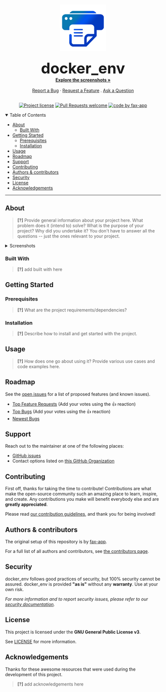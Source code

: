 <h1 align="center">
  <a href="https://github.com/fax-app/docker_env">
    <!-- Please provide path to your logo here -->
    <img src="docs/images/fax_logo.svg" alt="Logo" width="150" height="150">
  </a>
</h1>

<div align="center">
  <b><font size="+4">docker_env</font></b>
  <br />
  <a href="#about"><strong>Explore the screenshots »</strong></a>
  <br />
  <br />
  <a href="https://github.com/fax-app/docker_env/issues/new?assignees=&labels=bug&template=bug_report.md&title=[BUG]">Report a Bug</a>
  ·
  <a href="https://github.com/fax-app/docker_env/issues/new?assignees=&labels=enhancement&template=feature_request.md&title=[FEATURE]">Request a Feature</a>
  .
  <a href="https://github.com/fax-app/docker_env/issues/new?assignees=&labels=question&template=support_question.md&title=[QUESTION]">Ask a Question</a>
</div>

<div align="center">
<br />

[![Project license](https://img.shields.io/github/license/fax-app/docker_env)](LICENSE)
[![Pull Requests welcome](https://img.shields.io/badge/PRs-welcome-5042bc)](https://github.com/fax-app/docker_env/issues?q=is%3Aissue+is%3Aopen+label%3A%22help+wanted%22)
[![code by fax-app](https://img.shields.io/badge/code%20by-fax--group-green)](https://github.com/fax-app)

</div>

<details open="open">
<summary>Table of Contents</summary>

  - [About](#about)
    - [Built With](#built-with)
  - [Getting Started](#getting-started)
    - [Prerequisites](#prerequisites)
    - [Installation](#installation)
  - [Usage](#usage)
  - [Roadmap](#roadmap)
  - [Support](#support)
  - [Contributing](#contributing)
  - [Authors & contributors](#authors--contributors)
  - [Security](#security)
  - [License](#license)
  - [Acknowledgements](#acknowledgements)

</details>

---

## About

> **[?]**
> Provide general information about your project here.
> What problem does it (intend to) solve?
> What is the purpose of your project?
> Why did you undertake it?
> You don't have to answer all the questions -- just the ones relevant to your project.

<details>
<summary>Screenshots</summary>
<br>

> **[?]**
> Please provide your screenshots here.

|                               Home Page                               |                               Login Page                               |
| :-------------------------------------------------------------------: | :--------------------------------------------------------------------: |
| <img src="docs/images/screenshot.png" title="Home Page" width="100%"> | <img src="docs/images/screenshot.png" title="Login Page" width="100%"> |

</details>

### Built With

> **[?]**
> add built with here

## Getting Started

### Prerequisites

> **[?]**
> What are the project requirements/dependencies?

### Installation

> **[?]**
> Describe how to install and get started with the project.

## Usage

> **[?]**
> How does one go about using it?
> Provide various use cases and code examples here.

## Roadmap

See the [open issues](https://github.com/fax-app/docker_env/issues) for a list of proposed features (and known issues).

- [Top Feature Requests](https://github.com/fax-app/docker_env/issues?q=label%3Aenhancement+is%3Aopen+sort%3Areactions-%2B1-desc) (Add your votes using the 👍 reaction)
- [Top Bugs](https://github.com/fax-app/docker_env/issues?q=is%3Aissue+is%3Aopen+label%3Abug+sort%3Areactions-%2B1-desc) (Add your votes using the 👍 reaction)
- [Newest Bugs](https://github.com/fax-app/docker_env/issues?q=is%3Aopen+is%3Aissue+label%3Abug)

## Support

Reach out to the maintainer at one of the following places:

- [GitHub issues](https://github.com/fax-app/docker_env/issues/new?assignees=&labels=question&template=support_question.md&title=[QUESTION])
- Contact options listed on [this GitHub Organization](https://github.com/fax-app)

## Contributing

First off, thanks for taking the time to contribute! Contributions are what make the open-source community such an amazing place to learn, inspire, and create. Any contributions you make will benefit everybody else and are **greatly appreciated**.

Please read [our contribution guidelines](docs/CONTRIBUTING.md), and thank you for being involved!

## Authors & contributors

The original setup of this repository is by [fax-app](https://github.com/fax-app).

For a full list of all authors and contributors, see [the contributors page](https://github.com/fax-app/docker_env/contributors).

## Security

docker_env follows good practices of security, but 100% security cannot be assured.
docker_env is provided **"as is"** without any **warranty**. Use at your own risk.

_For more information and to report security issues, please refer to our [security documentation](docs/SECURITY.md)._

## License

This project is licensed under the **GNU General Public License v3**.

See [LICENSE](LICENSE) for more information.

## Acknowledgements

Thanks for these awesome resources that were used during the development of this project.

> **[?]**
> add acknowledgements here
